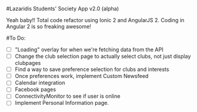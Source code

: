 #Lazaridis Students' Society App v2.0 (alpha)

Yeah baby!! Total code refactor using Ionic 2 and AngularJS 2. Coding in Angular 2 is so freaking awesome!

#To Do:
- [ ] "Loading" overlay for when we're fetching data from the API
- [ ] Change the club selection page to actually select clubs, not just display clubpages
- [ ] Find a way to save preference selection for clubs and interests
- [ ] Once preferences work, implement Custom Newsfeed
- [ ] Calendar integration
- [ ] Facebook pages
- [ ] ConnectivityMonitor to see if user is online
- [ ] Implement Personal Information page.